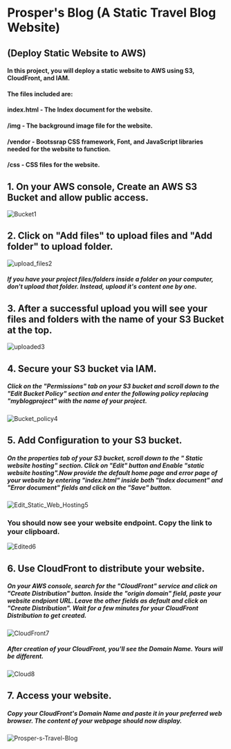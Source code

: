 # Prosper's Blog (A Static Travel Blog Website)
## (Deploy Static Website to AWS)

#### In this project, you will deploy a static website to AWS using S3, CloudFront, and IAM.

#### The files included are: 

#### index.html - The Index document for the website.
#### /img - The background image file for the website.
#### /vendor - Bootssrap CSS framework, Font, and JavaScript libraries needed for the website to function.
#### /css - CSS files for the website.
##

## 1. On your AWS console, Create an AWS S3 Bucket and allow public access.

![Bucket1](https://user-images.githubusercontent.com/97234029/170700330-d472d03d-1d23-4ae3-ac3c-4b0f26aa1a2b.jpg)

## 2. Click on "Add files" to upload files and "Add folder" to upload folder.

![upload_files2](https://user-images.githubusercontent.com/97234029/170701007-3a61b069-2f43-4d91-a594-ec52adecea94.jpg)
##### If you have your project files/folders inside a folder on your computer, don't upload that folder. Instead, upload it's content one by one.
##

## 3. After a successful upload you will see your files and folders with the name of your S3 Bucket at the top.

![uploaded3](https://user-images.githubusercontent.com/97234029/170701813-9e385928-edde-4252-9608-6ca8b82cfce3.jpg)

## 4. Secure your S3 bucket via IAM. 
##### Click on the "Permissions" tab on your S3 bucket and scroll down to the "Edit Bucket Policy" section and enter the following policy replacing "myblogproject" with the name of your project.

![Bucket_policy4](https://user-images.githubusercontent.com/97234029/170702478-2eb8e678-ae86-4119-bc83-c47e5f31f851.jpg)

## 5. Add Configuration to your S3 bucket.
##### On the properties tab of your S3 bucket, scroll down to the " Static website hosting" section. Click on "Edit" button and Enable "static website hosting".Now provide the default home page and error page of your website by entering "index.html" inside both "Index document" and "Error document" fields and click on the "Save" button.

![Edit_Static_Web_Hosting5](https://user-images.githubusercontent.com/97234029/170703643-72069c92-fd4a-46c0-887c-782cefd73f3e.jpg)
### You should now see your website endpoint. Copy the link to your clipboard.

![Edited6](https://user-images.githubusercontent.com/97234029/170705521-360bcffc-ea5e-495f-a8f7-2bd03705ef9c.jpg)

## 6. Use CloudFront to distribute your website.
##### On your AWS console, search for the "CloudFront" service and click on "Create Distribution" button. Inside the "origin domain" field, paste your website endpiont URL. Leave the other fields as default and click on "Create Distribution". Wait for a few minutes for your CloudFront Distribution to get created.

![CloudFront7](https://user-images.githubusercontent.com/97234029/170706500-4d359c98-ac91-4350-be80-2e6bada0f4f6.png)

##### After creation of your CloudFront, you'll see the Domain Name. Yours will be different.

![Cloud8](https://user-images.githubusercontent.com/97234029/170708289-f96471cc-3c73-4d88-8a7e-242febd0cb99.jpg)

## 7. Access your website.
##### Copy your CloudFront's Domain Name and paste it in your preferred web browser. The content of your webpage should now display.  

![Prosper-s-Travel-Blog](https://user-images.githubusercontent.com/97234029/170709580-9b47b85b-fa4e-49c9-b3a5-6eef3348d11e.png)

